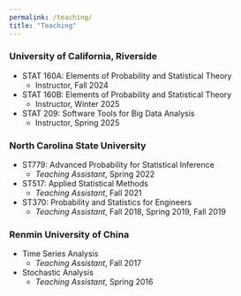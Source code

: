 ```yaml
---
permalink: /teaching/
title: "Teaching"
---
```


### University of California,  Riverside
- STAT 160A: Elements of Probability and Statistical Theory
     - Instructor, Fall 2024
- STAT 160B: Elements of Probability and Statistical Theory
     - Instructor, Winter 2025
- STAT 209: Software Tools for Big Data Analysis
     - Instructor, Spring 2025

### North Carolina State University
- ST779: Advanced Probability for Statistical Inference
     - *Teaching Assistant*, Spring 2022
- ST517: Applied Statistical Methods
     - *Teaching Assistant*, Fall 2021
- ST370: Probability and Statistics for Engineers
     - *Teaching Assistant*, Fall 2018, Spring 2019, Fall 2019
     
### Renmin University of China
 - Time Series Analysis
     - *Teaching Assistant*, Fall 2017
- Stochastic Analysis
     - *Teaching Assistant*, Spring 2016


